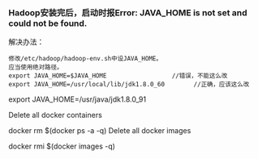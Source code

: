 ### Hadoop安装完后，启动时报Error: JAVA_HOME is not set and could not be found.

解决办法：

```
修改/etc/hadoop/hadoop-env.sh中设JAVA_HOME。
应当使用绝对路径。
export JAVA_HOME=$JAVA_HOME                  //错误，不能这么改
export JAVA_HOME=/usr/local/lib/jdk1.8.0_60        //正确，应该这么改
```

export JAVA_HOME=/usr/java/jdk1.8.0_91



Delete all docker containers

docker rm $(docker ps -a -q)
Delete all docker images

docker rmi $(docker images -q)